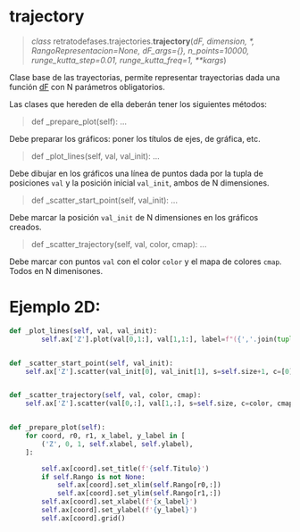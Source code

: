 
# trajectory
> *class* retratodefases.trajectories.**trajectory**(*dF, dimension, \*, RangoRepresentacion=None, dF_args={}, n_points=10000, runge_kutta_step=0.01, runge_kutta_freq=1, \*\*kargs*)

Clase base de las trayectorias, permite representar trayectorias dada una función [dF](../README.md) con N parámetros obligatorios.

Las clases que hereden de ella deberán tener los siguientes métodos:

>   def _prepare_plot(self): ...

Debe preparar los gráficos: poner los títulos de ejes, de gráfica, etc.

    
>   def _plot_lines(self, val, val_init): ...

Debe dibujar en los gráficos una línea de puntos dada por la tupla de posiciones `val` y la posición inicial `val_init`, ambos de N dimensiones.


>   def _scatter_start_point(self, val_init): ...

Debe marcar la posición `val_init` de N dimensiones en los gráficos creados.

    
>   def _scatter_trajectory(self, val, color, cmap): ...

Debe marcar con puntos `val` con el color `color` y el mapa de colores `cmap`. Todos en N dimenisones.

# Ejemplo 2D:
```py
def _plot_lines(self, val, val_init):
        self.ax['Z'].plot(val[0,1:], val[1,1:], label=f"({','.join(tuple(map(str, val_init)))})")


def _scatter_start_point(self, val_init):
    self.ax['Z'].scatter(val_init[0], val_init[1], s=self.size+1, c=[0])


def _scatter_trajectory(self, val, color, cmap):
    self.ax['Z'].scatter(val[0,:], val[1,:], s=self.size, c=color, cmap=cmap)


def _prepare_plot(self):
    for coord, r0, r1, x_label, y_label in [
        ('Z', 0, 1, self.xlabel, self.ylabel),
    ]:

        self.ax[coord].set_title(f'{self.Titulo}')
        if self.Rango is not None:
            self.ax[coord].set_xlim(self.Rango[r0,:])
            self.ax[coord].set_ylim(self.Rango[r1,:])
        self.ax[coord].set_xlabel(f'{x_label}')
        self.ax[coord].set_ylabel(f'{y_label}')
        self.ax[coord].grid()
```
